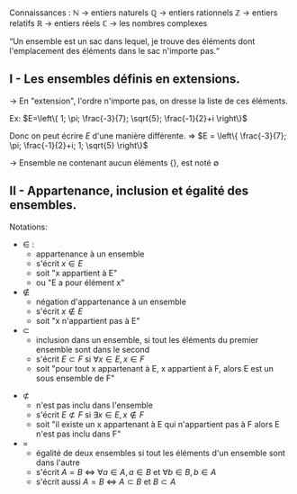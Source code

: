 
Connaissances :
	$\mathbb{N}$ -> entiers naturels
	$\mathbb{Q}$ -> entiers rationnels
	$\mathbb{Z}$ -> entiers relatifs
	$\mathbb{R}$ -> entiers réels
	$\mathbb{C}$ -> les nombres complexes

“Un ensemble est un sac dans lequel, je trouve des éléments dont l'emplacement des éléments dans le sac n'importe pas.“

## I - Les ensembles définis en extensions.

-> En "extension", l'ordre n'importe pas, on dresse la liste de ces éléments.

Ex: $E=\left\{ 1; \pi; \frac{-3}{7}; \sqrt{5}; \frac{-1}{2}+i \right\}$

Donc on peut écrire $E$ d'une manière différente.
=> $E = \left\{ \frac{-3}{7}; \pi; \frac{-1}{2}+i; 1; \sqrt{5} \right\}$

-> Ensemble ne contenant aucun éléments $\left\{\right\}$, est noté $\emptyset$


## II - Appartenance, inclusion et égalité des ensembles.

Notations:
- $\in$ :
	- appartenance à un ensemble
	- s'écrit $x \in E$
	- soit "x appartient à E"
	- ou "E a pour élément x"
- $\notin$ 
	- négation d'appartenance à un ensemble
	- s'écrit $x \notin E$
	- soit "x n'appartient pas à E"
- $\subset$ 
	- inclusion dans un ensemble, si tout les éléments du premier ensemble sont dans le second
	- s'écrit $E\subset F$ si $\forall x \in E, x \in F$
	* soit "pour tout x appartenant à E, x appartient à F, alors E est un sous ensemble de F"
* $\not\subset$
	* n'est pas inclu dans l'ensemble
	* s'écrit $E \not\subset F$ si $\exists x \in E, x \not\in F$
	* soit "il existe un x appartenant à E qui n'appartient pas à F alors E n'est pas inclu dans F"
* $=$ 
	* égalité de deux ensembles si tout les éléments d'un ensemble sont dans l'autre
	* s'écrit $A=B$ $\iff$ $\forall a \in A, a \in B$ et $\forall b \in B, b \in A$ 
	* s'écrit aussi $A=B$ $\iff$ $A \subset B$ et $B \subset A$  
